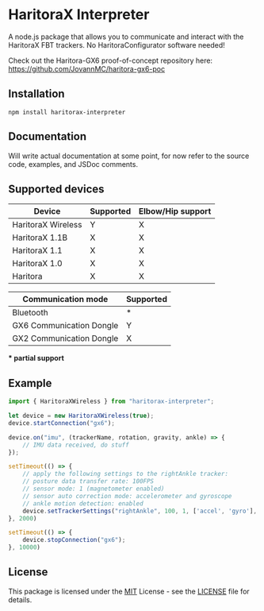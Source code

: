 # HaritoraX Interpreter

A node.js package that allows you to communicate and interact with the HaritoraX FBT trackers. No HaritoraConfigurator software needed!

Check out the Haritora-GX6 proof-of-concept repository here: https://github.com/JovannMC/haritora-gx6-poc

## Installation

`npm install haritorax-interpreter`

## Documentation

Will write actual documentation at some point, for now refer to the source code, examples, and JSDoc comments.

## Supported devices

| Device             | Supported | Elbow/Hip support |
|--------------------|-----------|-------------------|
| HaritoraX Wireless |     Y     |         X         |
| HaritoraX 1.1B     |     X     |         X         |
| HaritoraX 1.1      |     X     |         X         |
| HaritoraX 1.0      |     X     |         X         |
| Haritora           |     X     |         X         |

| Communication mode        | Supported |
|---------------------------|-----------|
| Bluetooth                 |     *     |
| GX6 Communication Dongle  |     Y     |
| GX2 Communication Dongle  |     X     |

**\* partial support**

## Example

```js
import { HaritoraXWireless } from "haritorax-interpreter";

let device = new HaritoraXWireless(true);
device.startConnection("gx6");

device.on("imu", (trackerName, rotation, gravity, ankle) => {
    // IMU data received, do stuff
});

setTimeout(() => {
    // apply the following settings to the rightAnkle tracker:
    // posture data transfer rate: 100FPS
    // sensor mode: 1 (magnetometer enabled)
    // sensor auto correction mode: accelerometer and gyroscope
    // ankle motion detection: enabled
    device.setTrackerSettings("rightAnkle", 100, 1, ['accel', 'gyro'], true);
}, 2000)

setTimeout(() => {
    device.stopConnection("gx6");
}, 10000)
```

## License

This package is licensed under the [MIT](https://opensource.org/license/mit/) License - see the [LICENSE](LICENSE) file for details.
